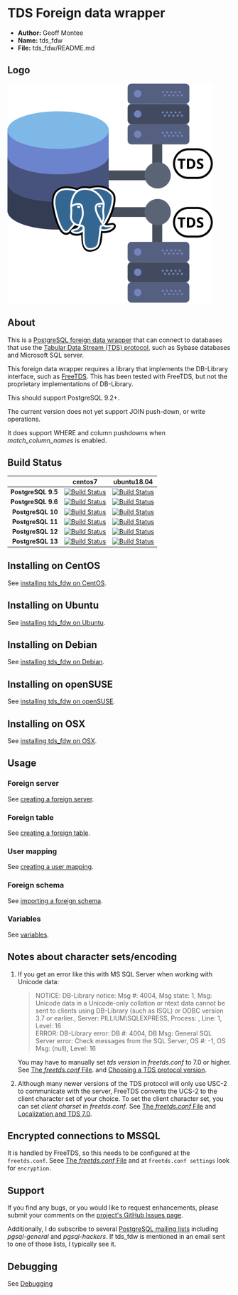 
# TDS Foreign data wrapper

* **Author:** Geoff Montee
* **Name:** tds_fdw
* **File:** tds_fdw/README.md

## Logo

![Logo SVG](./logo/FINAL.svg)

## About

This is a [PostgreSQL foreign data wrapper](http://wiki.postgresql.org/wiki/Foreign_data_wrappers) that can connect to databases that use the [Tabular Data Stream (TDS) protocol](http://en.wikipedia.org/wiki/Tabular_Data_Stream),
such as Sybase databases and Microsoft SQL server.

This foreign data wrapper requires a library that implements the DB-Library interface,
such as [FreeTDS](http://www.freetds.org). This has been tested with FreeTDS, but not
the proprietary implementations of DB-Library.

This should support PostgreSQL 9.2+.

The current version does not yet support JOIN push-down, or write operations.

It does support WHERE and column pushdowns when *match_column_names* is enabled.

## Build Status

|                |    centos7    |  ubuntu18.04 |
| --------------:|:-------------:|:------------:|
| **PostgreSQL 9.5** |[![Build Status](https://jenkins.juliogonzalez.es/job/tds_fdw-build/DISTRO=centos7,PG_VER=9.5,label=docker/badge/icon)](https://jenkins.juliogonzalez.es/job/tds_fdw-build/DISTRO=centos7,PG_VER=9.5,label=docker)|[![Build Status](https://jenkins.juliogonzalez.es/job/tds_fdw-build/DISTRO=ubuntu18.04,PG_VER=9.5,label=docker/badge/icon)](https://jenkins.juliogonzalez.es/job/tds_fdw-build/DISTRO=ubuntu18.04,PG_VER=9.5,label=docker)|
| **PostgreSQL 9.6** |[![Build Status](https://jenkins.juliogonzalez.es/job/tds_fdw-build/DISTRO=centos7,PG_VER=9.6,label=docker/badge/icon)](https://jenkins.juliogonzalez.es/job/tds_fdw-build/DISTRO=centos7,PG_VER=9.6,label=docker)|[![Build Status](https://jenkins.juliogonzalez.es/job/tds_fdw-build/DISTRO=ubuntu18.04,PG_VER=9.6,label=docker/badge/icon)](https://jenkins.juliogonzalez.es/job/tds_fdw-build/DISTRO=ubuntu18.04,PG_VER=9.6,label=docker)|
| **PostgreSQL 10**  |[![Build Status](https://jenkins.juliogonzalez.es/job/tds_fdw-build/DISTRO=centos7,PG_VER=10,label=docker/badge/icon)](https://jenkins.juliogonzalez.es/job/tds_fdw-build/DISTRO=centos7,PG_VER=10,label=docker)|[![Build Status](https://jenkins.juliogonzalez.es/job/tds_fdw-build/DISTRO=ubuntu18.04,PG_VER=10,label=docker/badge/icon)](https://jenkins.juliogonzalez.es/job/tds_fdw-build/DISTRO=ubuntu18.04,PG_VER=10,label=docker)|
| **PostgreSQL 11**  |[![Build Status](https://jenkins.juliogonzalez.es/job/tds_fdw-build/DISTRO=centos7,PG_VER=11,label=docker/badge/icon)](https://jenkins.juliogonzalez.es/job/tds_fdw-build/DISTRO=centos7,PG_VER=11,label=docker)|[![Build Status](https://jenkins.juliogonzalez.es/job/tds_fdw-build/DISTRO=ubuntu18.04,PG_VER=11,label=docker/badge/icon)](https://jenkins.juliogonzalez.es/job/tds_fdw-build/DISTRO=ubuntu18.04,PG_VER=11,label=docker)|
| **PostgreSQL 12**  |[![Build Status](https://jenkins.juliogonzalez.es/job/tds_fdw-build/DISTRO=centos7,PG_VER=12,label=docker/badge/icon)](https://jenkins.juliogonzalez.es/job/tds_fdw-build/DISTRO=centos7,PG_VER=12,label=docker)|[![Build Status](https://jenkins.juliogonzalez.es/job/tds_fdw-build/DISTRO=ubuntu18.04,PG_VER=12,label=docker/badge/icon)](https://jenkins.juliogonzalez.es/job/tds_fdw-build/DISTRO=ubuntu18.04,PG_VER=12,label=docker)|
| **PostgreSQL 13**  |[![Build Status](https://jenkins.juliogonzalez.es/job/tds_fdw-build/DISTRO=centos7,PG_VER=13,label=docker/badge/icon)](https://jenkins.juliogonzalez.es/job/tds_fdw-build/DISTRO=centos7,PG_VER=13,label=docker)|[![Build Status](https://jenkins.juliogonzalez.es/job/tds_fdw-build/DISTRO=ubuntu18.04,PG_VER=13,label=docker/badge/icon)](https://jenkins.juliogonzalez.es/job/tds_fdw-build/DISTRO=ubuntu18.04,PG_VER=13,label=docker)|

## Installing on CentOS

See [installing tds_fdw on CentOS](InstallCentOS.md).

## Installing on Ubuntu

See [installing tds_fdw on Ubuntu](InstallUbuntu.md).

## Installing on Debian

See [installing tds_fdw on Debian](InstallDebian.md).

## Installing on openSUSE

See [installing tds_fdw on openSUSE](InstallopenSUSE.md).

## Installing on OSX

See [installing tds_fdw on OSX](InstallOSX.md).

## Usage

### Foreign server

See [creating a foreign server](ForeignServerCreation.md).
	
### Foreign table
	
See [creating a foreign table](ForeignTableCreation.md).
	
### User mapping
	
See [creating a user mapping](UserMappingCreation.md).

### Foreign schema

See [importing a foreign schema](ForeignSchemaImporting.md).

### Variables

See [variables](Variables.md).
	
## Notes about character sets/encoding

1. If you get an error like this with MS SQL Server when working with Unicode data:
   
   > NOTICE:  DB-Library notice: Msg #: 4004, Msg state: 1, Msg: Unicode data in a Unicode-only 
   > collation or ntext data cannot be sent to clients using DB-Library (such as ISQL) or ODBC 
   > version 3.7 or earlier., Server: PILLIUM\SQLEXPRESS, Process: , Line: 1, Level: 16  
   > ERROR:  DB-Library error: DB #: 4004, DB Msg: General SQL Server error: Check messages from 
   > the SQL Server, OS #: -1, OS Msg: (null), Level: 16
   
   You may have to manually set *tds version* in *freetds.conf* to 7.0 or higher. See [The *freetds.conf* File](http://www.freetds.org/userguide/freetdsconf.htm).
   and [Choosing a TDS protocol version](http://www.freetds.org/userguide/choosingtdsprotocol.htm).

2. Although many newer versions of the TDS protocol will only use USC-2 to communicate
with the server, FreeTDS converts the UCS-2 to the client character set of your choice. 
To set the client character set, you can set *client charset* in *freetds.conf*. See 
[The *freetds.conf* File](http://www.freetds.org/userguide/freetdsconf.htm) and [Localization and TDS 7.0](http://www.freetds.org/userguide/localization.htm).

## Encrypted connections to MSSQL

It is handled by FreeTDS, so this needs to be configured at the `freetds.conf`. Seee [The *freetds.conf* File](http://www.freetds.org/userguide/freetdsconf.htm) and at `freetds.conf settings` look for `encryption`.

## Support

If you find any bugs, or you would like to request enhancements, please submit your comments on the [project's GitHub Issues page](https://github.com/tds-fdw/tds_fdw/issues).

Additionally, I do subscribe to several [PostgreSQL mailing lists](http://www.postgresql.org/list/) including *pgsql-general* and *pgsql-hackers*. If tds_fdw is mentioned in an email sent to one of those lists, I typically see it.

## Debugging

See [Debugging](tests/README.md)

